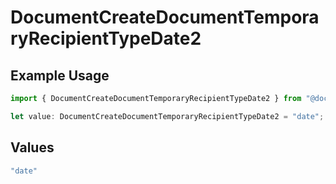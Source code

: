 # DocumentCreateDocumentTemporaryRecipientTypeDate2

## Example Usage

```typescript
import { DocumentCreateDocumentTemporaryRecipientTypeDate2 } from "@documenso/sdk-typescript/models/operations";

let value: DocumentCreateDocumentTemporaryRecipientTypeDate2 = "date";
```

## Values

```typescript
"date"
```